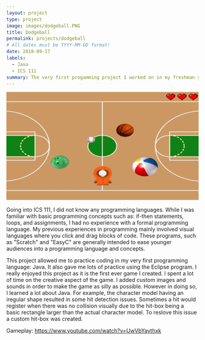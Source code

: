 ```yaml
---
layout: project
type: project
image: images/dodgeball.PNG
title: Dodgeball
permalink: projects/dodgeball
# All dates must be YYYY-MM-DD format!
date: 2018-09-17
labels:
  - Java
  - ICS 111
summary: The very first progamming project I worked on in my freshman year as an ICS 111 student at UH Manoa. A dodgeball game where the player must dodge all balls using WASD keys.
---
```


<img class="ui image" src="../images/dodgeball2.PNG">

Going into ICS 111, I did not know any programming languages. While I was familiar with basic programming concepts such as: if-then statements, loops, and assignments, I had no experience with a formal programming language. My previous experiences in programming mainly involved visual languages where you click and drag blocks of code. These programs, such as "Scratch" and "EasyC" are generally intended to ease younger audiences into a programming language and concepts.

This project allowed me to practice coding in my very first programming language: Java. It also gave me lots of practice using the Eclipse program. I really enjoyed this project as it is the first ever game I created. I spent a lot of time on the creative aspect of the game. I added custom images and sounds in order to make the game as silly as possible. However in doing so, I learned a lot about Java. For example, the character model having an iregular shape resulted in some hit detection issues. Sometimes a hit would register when there was no collision visually due to the hit-box being a basic rectangle larger than the actual character model. To reslove this issue a custom hit-box was created.

Gameplay: <https://www.youtube.com/watch?v=UwVbYaythxk> 
